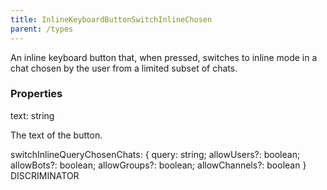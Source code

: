 ```yaml
---
title: InlineKeyboardButtonSwitchInlineChosen
parent: /types
---
```


An inline keyboard button that, when pressed, switches to inline mode in a chat chosen by the user from a limited subset of chats.

### Properties

<div class="flex flex-col gap-3"><div><div class="flex gap-2"><div class="font-mono p" id="p_text" data-anchor><span class="font-bold">text</span><span class="opacity-50">:</span> <span>string</span></div></div><div class="pl-3"><div class="no-margin">

The text of the button.

</div></div></div><div><div class="flex gap-2"><div class="font-mono p" id="p_switchInlineQueryChosenChats" data-anchor><span class="font-bold">switchInlineQueryChosenChats</span><span class="opacity-50">:</span> <span class="font-mono">{ <span class="font-bold">query</span><span class="opacity-50">:</span> <span>string</span><span class="opacity-50">;</span> <span class="font-bold">allowUsers</span><span class="opacity-50"><span title="Optional" class="cursor-help">?</span>:</span> <span>boolean</span><span class="opacity-50">;</span> <span class="font-bold">allowBots</span><span class="opacity-50"><span title="Optional" class="cursor-help">?</span>:</span> <span>boolean</span><span class="opacity-50">;</span> <span class="font-bold">allowGroups</span><span class="opacity-50"><span title="Optional" class="cursor-help">?</span>:</span> <span>boolean</span><span class="opacity-50">;</span> <span class="font-bold">allowChannels</span><span class="opacity-50"><span title="Optional" class="cursor-help">?</span>:</span> <span>boolean</span> }</span></div><div class="flex items-center"><div class="bg-dbt px-1.5 rounded-md select-none text-fgt text-[10px]">DISCRIMINATOR</div></div></div></div></div>

